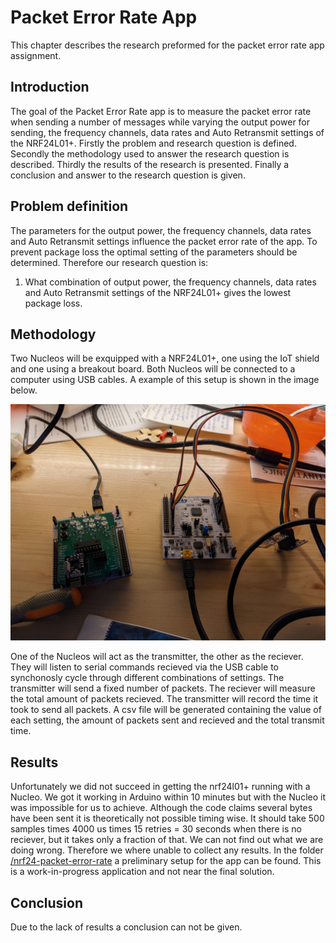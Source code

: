 # Packet Error Rate App

This chapter describes the research preformed for the packet error rate app assignment.

## Introduction

The goal of the Packet Error Rate app is to measure the packet error rate when sending a number of messages while varying the output power for sending, the frequency channels, data rates and Auto Retransmit settings of the NRF24L01+. Firstly the problem and research question is defined. Secondly the methodology used to answer the research question is described. Thirdly the results of the research is presented. Finally a conclusion and answer to the research question is given.

## Problem definition

The parameters for the output power, the frequency channels, data rates and Auto Retransmit settings influence the packet error rate of the app. To prevent package loss the optimal setting of the parameters should be determined. Therefore our research question is:

1. What combination of output power, the frequency channels, data rates and Auto Retransmit settings of the NRF24L01+ gives the lowest package loss.

## Methodology

Two Nucleos will be exquipped with a NRF24L01+, one using the IoT shield and one using a breakout board. Both Nucleos will be connected to a computer using USB cables. A example of this setup is shown in the image below.

![Nucleos-with-nrf24.jpg](img/Nucleos-with-nrf24.jpg)

One of the Nucleos will act as the transmitter, the other as the reciever. They will listen to serial commands recieved via the USB cable to synchonosly cycle through different combinations of settings. The transmitter will send a fixed number of packets. The reciever will measure the total amount of packets recieved. The transmitter will record the time it took to send all packets. A csv file will be generated containing the value of each setting, the amount of packets sent and recieved and the total transmit time.

## Results

Unfortunately we did not succeed in getting the nrf24l01+ running with a Nucleo. We got it working in Arduino within 10 minutes but with the Nucleo it was impossible for us to achieve. Although the code claims several bytes have been sent it is theoretically not possible timing wise. It should take 500 samples times 4000 us times 15 retries = 30 seconds when there is no reciever, but it takes only a fraction of that. We can not find out what we are doing wrong. Therefore we where unable to collect any results. In the folder [/nrf24-packet-error-rate](https://github.com/RubenSmit/wireless-communication/tree/main/nrf24-packet-error-rate/PacketErrorRAte) a preliminary setup for the app can be found. This is a work-in-progress application and not near the final solution.

## Conclusion

Due to the lack of results a conclusion can not be given.